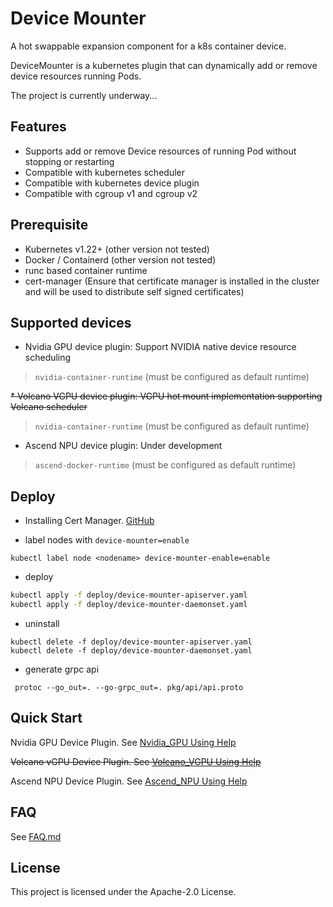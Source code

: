 # Device Mounter

A hot swappable expansion component for a k8s container device.

DeviceMounter is a kubernetes plugin that can dynamically add or remove device resources running Pods.

The project is currently underway...

## Features

* Supports add or remove Device resources of running Pod without stopping or restarting
* Compatible with kubernetes scheduler
* Compatible with kubernetes device plugin
* Compatible with cgroup v1 and cgroup v2

## Prerequisite 

* Kubernetes v1.22+ (other version not tested)
* Docker / Containerd (other version not tested)
* runc based container runtime
* cert-manager (Ensure that certificate manager is installed in the cluster and will be used to distribute self signed certificates)

## Supported devices

* Nvidia GPU device plugin: Support NVIDIA native device resource scheduling
> `nvidia-container-runtime` (must be configured as default runtime)

~~* Volcano VGPU device plugin: VGPU hot mount implementation supporting Volcano scheduler~~
> `nvidia-container-runtime` (must be configured as default runtime)

* Ascend NPU device plugin: Under development
> `ascend-docker-runtime` (must be configured as default runtime)


## Deploy

* Installing Cert Manager. [GitHub](https://github.com/cert-manager/cert-manager)

* label nodes with `device-mounter=enable`

```shell
kubectl label node <nodename> device-mounter-enable=enable
```

* deploy

```bash
kubectl apply -f deploy/device-mounter-apiserver.yaml
kubectl apply -f deploy/device-mounter-daemonset.yaml
```

* uninstall

```shell
kubectl delete -f deploy/device-mounter-apiserver.yaml
kubectl delete -f deploy/device-mounter-daemonset.yaml
```

* generate grpc api

```shell
 protoc --go_out=. --go-grpc_out=. pkg/api/api.proto
```

## Quick Start

Nvidia GPU Device Plugin. See [Nvidia_GPU Using Help](docs/guide/NvidiaGPU.md)

~~Volcano vGPU Device Plugin. See [Volcano_VGPU Using Help](docs/guide/VolcanoVGPU.md)~~

Ascend NPU Device Plugin. See [Ascend_NPU Using Help](docs/guide/AscendNPU.md)

## FAQ

See  [FAQ.md](docs/guide/FAQ.md)

## License

This project is licensed under the Apache-2.0 License.
